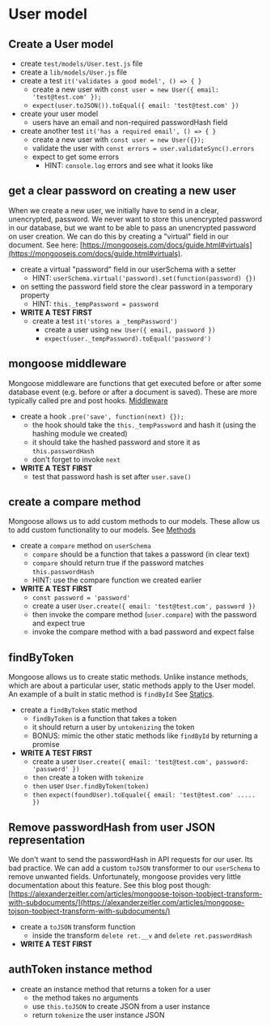 # User model

## Create a User model

* create `test/models/User.test.js` file
* create a `lib/models/User.js` file
* create a test `it('validates a good model', () => { }`
  * create a new user with `const user = new User({ email: 'test@test.com' });`
  * `expect(user.toJSON()).toEqual({ email: 'test@test.com' })`
* create your user model
  * users have an email and non-required passwordHash field
* create another test `it('has a required email', () => { }`
  * create a new user with `const user = new User({});`
  * validate the user with `const errors = user.validateSync().errors`
  * expect to get some errors
    * HINT: `console.log` errors and see what it looks like

## get a clear password on creating a new user

When we create a new user, we initially have to send in a clear, unencrypted, password.
We never want to store this unencrypted password in our database, but we want to be able
to pass an unencrypted password on user creation. We can do this by creating a "virtual"
field in our document. See here: [https://mongoosejs.com/docs/guide.html#virtuals](https://mongoosejs.com/docs/guide.html#virtuals).

* create a virtual "password" field in our userSchema with a setter
  * HINT: `userSchema.virtual('password).set(function(password) {})`
* on setting the password field store the clear password in a temporary property
  * HINT: `this._tempPassword = password`
* **WRITE A TEST FIRST**
  * create a test `it('stores a _tempPassword')`
    * create a user using `new User({ email, password })`
    * `expect(user._tempPassword).toEqual('password')`

## mongoose middleware

Mongoose middleware are functions that get executed before or after some database
event (e.g. before or after a document is saved). These are more typically called
pre and post hooks. [Middleware](https://mongoosejs.com/docs/middleware.html)

* create a hook `.pre('save', function(next) {});`
  * the hook should take the `this._tempPassword` and hash it (using the hashing module we created)
  * it should take the hashed password and store it as `this.passwordHash`
  * don't forget to invoke `next`
* **WRITE A TEST FIRST**
  * test that password hash is set after `user.save()`

## create a compare method

Mongoose allows us to add custom methods to our models. These allow us to add custom functionality
to our models. See [Methods](https://mongoosejs.com/docs/guide.html#methods)

* create a `compare` method on `userSchema`
  * `compare` should be a function that takes a password (in clear text)
  * `compare` should return true if the password matches `this.passwordHash`
  * HINT: use the compare function we created earlier
* **WRITE A TEST FIRST**
  * `const password = 'password'`
  * create a user `User.create({ email: 'test@test.com', password })`
  * then invoke the compare method (`user.compare`) with the password and expect true
  * invoke the compare method with a bad password and expect false

## findByToken

Mongoose allows us to create static methods. Unlike instance methods, which are about a particular
user, static methods apply to the User model. An example of a built in static method is `findById`
See [Statics](https://mongoosejs.com/docs/guide.html#statics).

* create a `findByToken` static method
  * `findByToken` is a function that takes a token
  * it should return a user by `untokenizing` the token
  * BONUS: mimic the other static methods like `findById` by returning a promise
* **WRITE A TEST FIRST**
  * create a user `User.create({ email: 'test@test.com', password: 'password' })`
  * `then` create a token with `tokenize`
  * `then` user `User.findByToken(token)`
  * `then` `expect(foundUser).toEquale({ email: 'test@test.com' ..... })`

## Remove passwordHash from user JSON representation

We don't want to send the passwordHash in API requests for our user. Its bad practice.
We can add a custom `toJSON` transformer to our `userSchema` to remove unwanted fields.
Unfortunately, mongoose provides very little documentation about this feature. See this
blog post though: [https://alexanderzeitler.com/articles/mongoose-tojson-toobject-transform-with-subdocuments/](https://alexanderzeitler.com/articles/mongoose-tojson-toobject-transform-with-subdocuments/)

* create a `toJSON` transform function
  * inside the transform `delete ret.__v` and `delete ret.passwordHash`
* **WRITE A TEST FIRST**

## authToken instance method

* create an instance method that returns a token for a user
  * the method takes no arguments
  * use `this.toJSON` to create JSON from a user instance
  * return `tokenize` the user instance JSON
